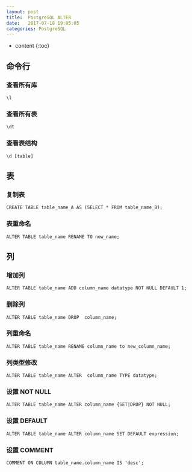 ```yaml
---
layout: post
title:  PostgreSQL ALTER
date:   2017-07-18 19:05:05
categories: PostgreSQL
---
```


* content
{:toc}

## 命令行

### 查看所有库

	\l

### 查看所有表

	\dt
	
### 查看表结构

	\d [table]

## 表

### 复制表

	CREATE TABLE table_name_A AS (SELECT * FROM table_name_B);

### 表重命名  

	ALTER TABLE table_name RENAME TO new_name;
	
## 列

### 增加列 

	ALTER TABLE table_name ADD column_name datatype NOT NULL DEFAULT 1;
	
### 删除列  

	ALTER TABLE table_name DROP  column_name; 
	
### 列重命名
  
	ALTER TABLE table_name RENAME column_name to new_column_name;
	
### 列类型修改  

	ALTER TABLE table_name ALTER  column_name TYPE datatype;
	
### 设置 NOT NULL
  
	ALTER TABLE table_name ALTER column_name {SET|DROP} NOT NULL; 

### 设置 DEFAULT

	ALTER TABLE table_name ALTER column_name SET DEFAULT expression;
	
### 设置 COMMENT

	COMMENT ON COLUMN table_name.column_name IS 'desc';
	